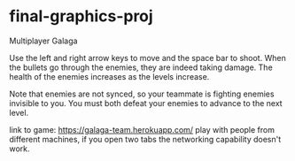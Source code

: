 # final-graphics-proj
Multiplayer Galaga

Use the left and right arrow keys to move and
the space bar to shoot. When the bullets go
through the enemies, they are indeed taking damage.
The health of the enemies increases as the levels
increase.

Note that enemies are not synced, so your teammate is
fighting enemies invisible to you. You must both defeat
your enemies to advance to the next level.

link to game: https://galaga-team.herokuapp.com/
play with people from different machines, if you open two tabs the networking
capability doesn't work. 
